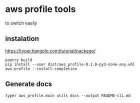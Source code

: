 # aws profile tools
to switch easily


## instalation
https://typer.tiangolo.com/tutorial/package/
```
poetry build
pip install --user dist/aws_profile-0.1.0-py3-none-any.whl
aws-profile --install-completion
```

## Generate docs
```
typer aws_profile.main utils docs --output README-cli.md
```